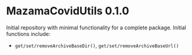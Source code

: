 
# MazamaCovidUtils 0.1.0

Initial repository with minimal functionality for a complete package. Initial
functions include:

* `get/set/removeArchiveBaseDir()`, `get/set/removeArchiveBaseUrl()`

